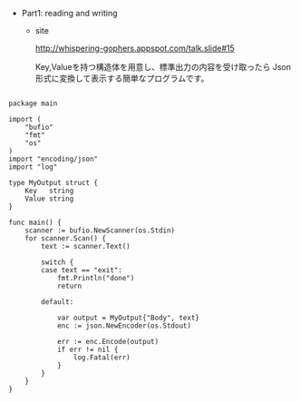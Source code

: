 * Part1: reading and writing
	* site

	  http://whispering-gophers.appspot.com/talk.slide#15

	  Key,Valueを持つ構造体を用意し、標準出力の内容を受け取ったら
	  Json形式に変換して表示する簡単なプログラムです。



<pre class="Go"><code class="Go">
package main

import (
	"bufio"
	"fmt"
	"os"
)
import "encoding/json"
import "log"

type MyOutput struct {
	Key   string
	Value string
}

func main() {
	scanner := bufio.NewScanner(os.Stdin)
	for scanner.Scan() {
		text := scanner.Text()

		switch {
		case text == "exit":
			fmt.Println("done")
			return

		default:

			var output = MyOutput{"Body", text}
			enc := json.NewEncoder(os.Stdout)

			err := enc.Encode(output)
			if err != nil {
				log.Fatal(err)
			}
		}
	}
}
</code></pre>
